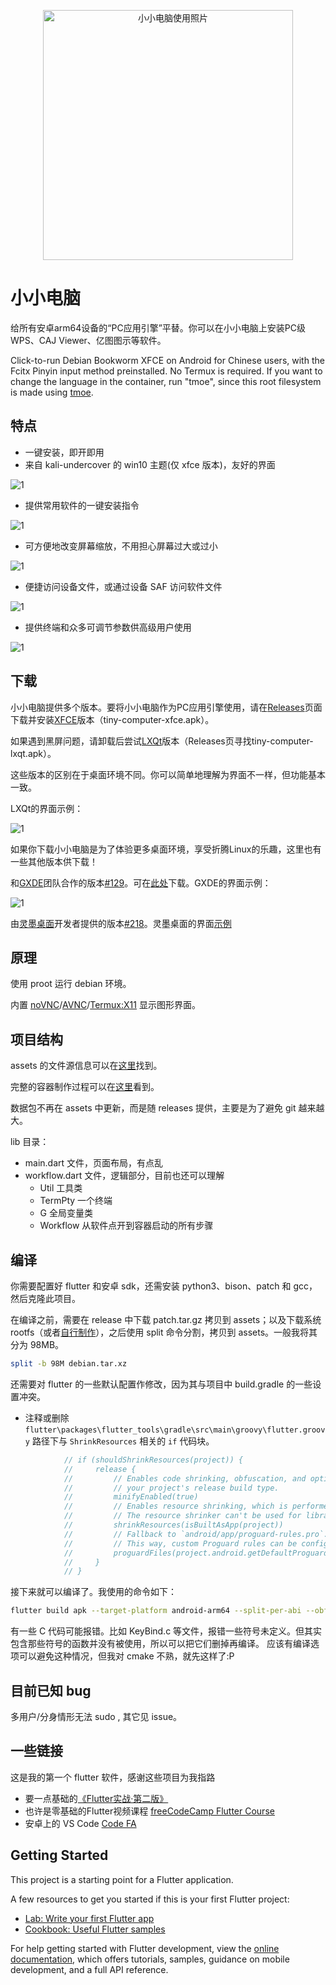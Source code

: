 <p align="center"><img src="readme/cover0.png" alt="小小电脑使用照片" height="400"></img></p>

# 小小电脑

给所有安卓arm64设备的“PC应用引擎”平替。你可以在小小电脑上安装PC级WPS、CAJ Viewer、亿图图示等软件。

Click-to-run Debian Bookworm XFCE on Android for Chinese users, with the Fcitx Pinyin input method preinstalled. No Termux is required. If you want to change the language in the container, run "tmoe", since this root filesystem is made using [tmoe](https://github.com/2moe/tmoe).

## 特点

- 一键安装，即开即用
- 来自 kali-undercover 的 win10 主题(仅 xfce 版本)，友好的界面

![1](readme/img1.png)

- 提供常用软件的一键安装指令

![1](readme/img2.png)

- 可方便地改变屏幕缩放，不用担心屏幕过大或过小

![1](readme/img3.gif)

- 便捷访问设备文件，或通过设备 SAF 访问软件文件

![1](readme/img4.png)

- 提供终端和众多可调节参数供高级用户使用

![1](readme/img5.png)

## 下载

小小电脑提供多个版本。要将小小电脑作为PC应用引擎使用，请在[Releases](https://github.com/Cateners/tiny_computer/releases)页面下载并安装[XFCE](https://xfce.org/)版本（tiny-computer-xfce.apk）。

如果遇到黑屏问题，请卸载后尝试[LXQt](https://lxqt-project.org/)版本（Releases页寻找tiny-computer-lxqt.apk）。

这些版本的区别在于桌面环境不同。你可以简单地理解为界面不一样，但功能基本一致。

LXQt的界面示例：

![1](https://lxqt-project.org/images/screenshots/ambiance.png)

如果你下载小小电脑是为了体验更多桌面环境，享受折腾Linux的乐趣，这里也有一些其他版本供下载！

和[GXDE](https://www.gxde.org/)团队合作的版本[#129](https://github.com/Cateners/tiny_computer/issues/129)。可在[此处](https://mirrors.sdu.edu.cn/spark-store-repository/GXDE-OS/APK/)下载。GXDE的界面示例：

![1](https://www.gxde.org/1.png)

由[灵墨桌面](https://www.lingmo.org/)开发者提供的版本[#218](https://github.com/Cateners/tiny_computer/issues/218)。灵墨桌面的界面[示例](https://www.bilibili.com/video/BV1Ci421R7AR)


## 原理

使用 proot 运行 debian 环境。

内置 [noVNC](https://github.com/novnc/noVNC)/[AVNC](https://github.com/gujjwal00/avnc)/[Termux:X11](https://github.com/termux/termux-x11) 显示图形界面。

## 项目结构

assets 的文件源信息可以在[这里](https://github.com/Cateners/tiny_computer/blob/master/extra/readme.md)找到。

完整的容器制作过程可以在[这里](https://github.com/Cateners/tiny_computer/blob/master/extra/build-tiny-rootfs.md)看到。

数据包不再在 assets 中更新，而是随 releases 提供，主要是为了避免 git 越来越大。

lib 目录：

- main.dart 文件，页面布局，有点乱
- workflow.dart 文件，逻辑部分，目前也还可以理解
	- Util 工具类
	- TermPty 一个终端
	- G 全局变量类
	- Workflow 从软件点开到容器启动的所有步骤

## 编译

你需要配置好 flutter 和安卓 sdk，还需安装 python3、bison、patch 和 gcc，然后克隆此项目。

在编译之前，需要在 release 中下载 patch.tar.gz 拷贝到 assets；以及下载系统 rootfs（或者[自行制作](https://github.com/Cateners/tiny_computer/blob/master/extra/build-tiny-rootfs.md)），之后使用 split 命令分割，拷贝到 assets。一般我将其分为 98MB。

```bash
split -b 98M debian.tar.xz
```

还需要对 flutter 的一些默认配置作修改，因为其与项目中 build.gradle 的一些设置冲突。

- 注释或删除 `flutter\packages\flutter_tools\gradle\src\main\groovy\flutter.groovy` 路径下与 `ShrinkResources` 相关的 `if` 代码块。

```groovy
            // if (shouldShrinkResources(project)) {
            //     release {
            //         // Enables code shrinking, obfuscation, and optimization for only
            //         // your project's release build type.
            //         minifyEnabled(true)
            //         // Enables resource shrinking, which is performed by the Android Gradle plugin.
            //         // The resource shrinker can't be used for libraries.
            //         shrinkResources(isBuiltAsApp(project))
            //         // Fallback to `android/app/proguard-rules.pro`.
            //         // This way, custom Proguard rules can be configured as needed.
            //         proguardFiles(project.android.getDefaultProguardFile("proguard-android-optimize.txt"), flutterProguardRules, "proguard-rules.pro")
            //     }
            // }
```

接下来就可以编译了。我使用的命令如下：

```bash
flutter build apk --target-platform android-arm64 --split-per-abi --obfuscate  --split-debug-info=tiny_computer/sdi
```

有一些 C 代码可能报错。比如 KeyBind.c 等文件，报错一些符号未定义。但其实包含那些符号的函数并没有被使用，所以可以把它们删掉再编译。 应该有编译选项可以避免这种情况，但我对 cmake 不熟，就先这样了:P

## 目前已知 bug

多用户/分身情形无法 sudo , 其它见 issue。

## 一些链接

这是我的第一个 flutter 软件，感谢这些项目为我指路

- 要一点基础的[《Flutter实战·第二版》](https://book.flutterchina.club/)
- 也许是零基础的Flutter视频课程 [freeCodeCamp Flutter Course](https://www.youtube.com/watch?v=wFn-m-OgKPU&list=PL6yRaaP0WPkVtoeNIGqILtRAgd3h2CNpT)
- 安卓上的 VS Code [Code FA](https://github.com/nightmare-space/vscode_for_android)

## Getting Started

This project is a starting point for a Flutter application.

A few resources to get you started if this is your first Flutter project:

- [Lab: Write your first Flutter app](https://docs.flutter.dev/get-started/codelab)
- [Cookbook: Useful Flutter samples](https://docs.flutter.dev/cookbook)

For help getting started with Flutter development, view the [online documentation](https://docs.flutter.dev/), which offers tutorials, samples, guidance on mobile development, and a full API reference.
